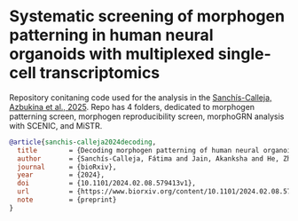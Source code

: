 # Systematic screening of morphogen patterning in human neural organoids with multiplexed single-cell transcriptomics



Repository conitaning code used for the analysis in the [Sanchís-Calleja, Azbukina et al., 2025](https://www.biorxiv.org/content/10.1101/2024.02.08.579413v1).
Repo has 4 folders, dedicated to morphogen patterning screen, morphogen reproducibility screen, morphoGRN analysis with SCENIC, and MiSTR.



```bibtex
@article{sanchis-calleja2024decoding,
  title        = {Decoding morphogen patterning of human neural organoids with a multiplexed single-cell transcriptomic screen},
  author       = {Sanchís-Calleja, Fátima and Jain, Akanksha and He, Zhisong and Okamoto, Ryoko and Rusimbi, Charlotte and Rifes, Pedro and Rathore, Gaurav Singh and Santel, Małgorzata and Janssens, Jasper and Seimiya, Makiko and Fleck, Jonas Simon and Kirkeby, Agnete and Camp, J. Gray and Treutlein, Barbara},
  journal      = {bioRxiv},
  year         = {2024},
  doi          = {10.1101/2024.02.08.579413v1},
  url          = {https://www.biorxiv.org/content/10.1101/2024.02.08.579413v1},
  note         = {preprint}
}

```
